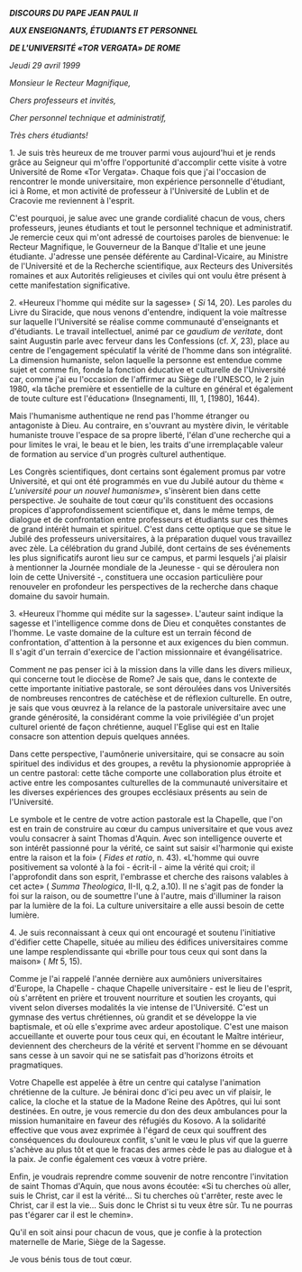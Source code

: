 ***DISCOURS DU PAPE JEAN PAUL II***

***AUX ENSEIGNANTS, ÉTUDIANTS ET PERSONNEL***

***DE L'UNIVERSITÉ «TOR VERGATA» DE ROME***

*Jeudi 29 avril 1999*

*Monsieur le Recteur Magnifique,*

*Chers professeurs et invités,*

*Cher personnel technique et administratif,*

*Très chers étudiants!*

1\. Je suis très heureux de me trouver parmi vous aujourd'hui et je rends grâce au Seigneur qui m'offre l'opportunité d'accomplir cette visite à votre Université de Rome «Tor Vergata». Chaque fois que j'ai l'occasion de rencontrer le monde universitaire, mon expérience personnelle d'étudiant, ici à Rome, et mon activité de professeur à l'Université de Lublin et de Cracovie me reviennent à l'esprit.

C'est pourquoi, je salue avec une grande cordialité chacun de vous, chers professeurs, jeunes étudiants et tout le personnel technique et administratif. Je remercie ceux qui m'ont adressé de courtoises paroles de bienvenue: le Recteur Magnifique, le Gouverneur de la Banque d'Italie et une jeune étudiante. J'adresse une pensée déférente au Cardinal-Vicaire, au Ministre de l'Université et de la Recherche scientifique, aux Recteurs des Universités romaines et aux Autorités religieuses et civiles qui ont voulu être présent à cette manifestation significative.

2\. «Heureux l'homme qui médite sur la sagesse» ( *Si* 14, 20). Les paroles du Livre du Siracide, que nous venons d'entendre, indiquent la voie maîtresse sur laquelle l'Université se réalise comme communauté d'enseignants et d'étudiants. Le travail intellectuel, animé par ce *gaudium de veritate*, dont saint Augustin parle avec ferveur dans les Confessions (cf. *X*, 23), place au centre de l'engagement spéculatif la vérité de l'homme dans son intégralité. La dimension humaniste, selon laquelle la personne est entendue comme sujet et comme fin, fonde la fonction éducative et culturelle de l'Université car, comme j'ai eu l'occasion de l'affirmer au Siège de l'UNESCO, le 2 juin 1980, «la tâche première et essentielle de la culture en général et également de toute culture est l'éducation» (Insegnamenti, III, 1, \[1980\], 1644).

Mais l'humanisme authentique ne rend pas l'homme étranger ou antagoniste à Dieu. Au contraire, en s'ouvrant au mystère divin, le véritable humaniste trouve l'espace de sa propre liberté, l'élan d'une recherche qui a pour limites le vrai, le beau et le bien, les traits d'une irremplaçable valeur de formation au service d'un progrès culturel authentique.

Les Congrès scientifiques, dont certains sont également promus par votre Université, et qui ont été programmés en vue du Jubilé autour du thème « *L'université pour un nouvel humanisme*», s'insèrent bien dans cette perspective. Je souhaite de tout cœur qu'ils constituent des occasions propices d'approfondissement scientifique et, dans le même temps, de dialogue et de confrontation entre professeurs et étudiants sur ces thèmes de grand intérêt humain et spirituel. C'est dans cette optique que se situe le Jubilé des professeurs universitaires, à la préparation duquel vous travaillez avec zèle. La célébration du grand Jubilé, dont certains de ses événements les plus significatifs auront lieu sur ce campus, et parmi lesquels j'ai plaisir à mentionner la Journée mondiale de la Jeunesse - qui se déroulera non loin de cette Université -, constituera une occasion particulière pour renouveler en profondeur les perspectives de la recherche dans chaque domaine du savoir humain.

3\. «Heureux l'homme qui médite sur la sagesse». L'auteur saint indique la sagesse et l'intelligence comme dons de Dieu et conquêtes constantes de l'homme. Le vaste domaine de la culture est un terrain fécond de confrontation, d'attention à la personne et aux exigences du bien commun. Il s'agit d'un terrain d'exercice de l'action missionnaire et évangélisatrice.

Comment ne pas penser ici à la mission dans la ville dans les divers milieux, qui concerne tout le diocèse de Rome? Je sais que, dans le contexte de cette importante initiative pastorale, se sont déroulées dans vos Universités de nombreuses rencontres de catéchèse et de réflexion culturelle. En outre, je sais que vous œuvrez à la relance de la pastorale universitaire avec une grande générosité, la considérant comme la voie privilégiée d'un projet culturel orienté de façon chrétienne, auquel l'Eglise qui est en Italie consacre son attention depuis quelques années.

Dans cette perspective, l'aumônerie universitaire, qui se consacre au soin spirituel des individus et des groupes, a revêtu la physionomie appropriée à un centre pastoral: cette tâche comporte une collaboration plus étroite et active entre les composantes culturelles de la communauté universitaire et les diverses expériences des groupes ecclésiaux présents au sein de l'Université.

Le symbole et le centre de votre action pastorale est la Chapelle, que l'on est en train de construire au cœur du campus universitaire et que vous avez voulu consacrer à saint Thomas d'Aquin. Avec son intelligence ouverte et son intérêt passionné pour la vérité, ce saint sut saisir «l'harmonie qui existe entre la raison et la foi» ( *Fides et ratio*, n. 43). «L'homme qui ouvre positivement sa volonté à la foi - écrit-il - aime la vérité qui croit; il l'approfondit dans son esprit, l'embrasse et cherche des raisons valables à cet acte» ( *Summa Theologica*, II-II, q.2, a.10). Il ne s'agit pas de fonder la foi sur la raison, ou de soumettre l'une à l'autre, mais d'illuminer la raison par la lumière de la foi. La culture universitaire a elle aussi besoin de cette lumière.

4\. Je suis reconnaissant à ceux qui ont encouragé et soutenu l'initiative d'édifier cette Chapelle, située au milieu des édifices universitaires comme une lampe resplendissante qui «brille pour tous ceux qui sont dans la maison» ( *Mt* 5, 15).

Comme je l'ai rappelé l'année dernière aux aumôniers universitaires d'Europe, la Chapelle - chaque Chapelle universitaire - est le lieu de l'esprit, où s'arrêtent en prière et trouvent nourriture et soutien les croyants, qui vivent selon diverses modalités la vie intense de l'Université. C'est un gymnase des vertus chrétiennes, où grandit et se développe la vie baptismale, et où elle s'exprime avec ardeur apostolique. C'est une maison accueillante et ouverte pour tous ceux qui, en écoutant le Maître intérieur, deviennent des chercheurs de la vérité et servent l'homme en se dévouant sans cesse à un savoir qui ne se satisfait pas d'horizons étroits et pragmatiques.

Votre Chapelle est appelée à être un centre qui catalyse l'animation chrétienne de la culture. Je bénirai donc d'ici peu avec un vif plaisir, le calice, la cloche et la statue de la Madone Reine des Apôtres, qui lui sont destinées. En outre, je vous remercie du don des deux ambulances pour la mission humanitaire en faveur des réfugiés du Kosovo. A la solidarité effective que vous avez exprimée à l'égard de ceux qui souffrent des conséquences du douloureux conflit, s'unit le vœu le plus vif que la guerre s'achève au plus tôt et que le fracas des armes cède le pas au dialogue et à la paix. Je confie également ces vœux à votre prière.

Enfin, je voudrais reprendre comme souvenir de notre rencontre l'invitation de saint Thomas d'Aquin, que nous avons écoutée: «Si tu cherches où aller, suis le Christ, car il est la vérité... Si tu cherches où t'arrêter, reste avec le Christ, car il est la vie... Suis donc le Christ si tu veux être sûr. Tu ne pourras pas t'égarer car il est le chemin».

Qu'il en soit ainsi pour chacun de vous, que je confie à la protection maternelle de Marie, Siège de la Sagesse.

Je vous bénis tous de tout cœur.